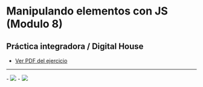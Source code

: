 # Manipulando elementos con JS (Modulo 8)
## Práctica integradora / Digital House

- <a href="https://github.com/YonPalac1/JS_Front-1/blob/master/M08C01%20-%20Ejercitaci%C3%B3n%20-%20Manipulando%20elementos%20con%20JavaScript.pdf">Ver PDF del ejercicio</a>
<hr/>
- <img src="https://github.com/YonPalac1/JS_Front-1/blob/master/public/img/img1.png">
- <img src="https://github.com/YonPalac1/JS_Front-1/blob/master/public/img/img2.png">
